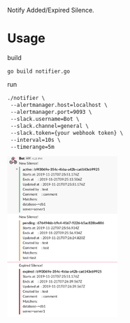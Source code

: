 Notify Added/Expired Silence.

# Usage
build

```
go build notifier.go
```

run

```
./notifier \ 
 --alertmanager.host=localhost \
 --alertmanager.port=9093 \
 --slack.username=Bot \
 --slack.channel=general \
 --slack.token={your webhook token} \
 --interval=10s \
 --timerange=5m
```

<img src="https://raw.githubusercontent.com/m-masataka/alertmanager-silence-notifier/images/slack_image.png" width=50%>
